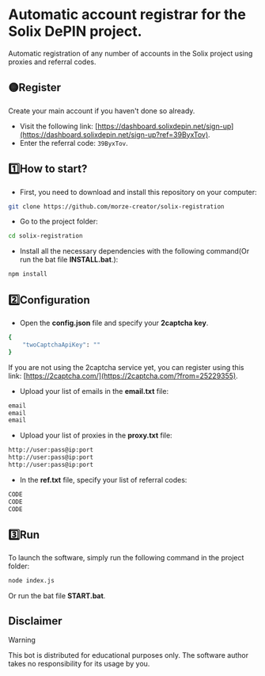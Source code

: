 # Automatic account registrar for the Solix DePIN project.

Automatic registration of any number of accounts in the Solix project using proxies and referral codes.

## 🟡Register
Create your main account if you haven't done so already.
- Visit the following link: [https://dashboard.solixdepin.net/sign-up](https://dashboard.solixdepin.net/sign-up?ref=39ByxTov).
- Enter the referral code: `39ByxTov`.

## 1️⃣How to start?
- First, you need to download and install this repository on your computer:
```bash
git clone https://github.com/morze-creator/solix-registration
```
- Go to the project folder:
```bash
cd solix-registration
```
- Install all the necessary dependencies with the following command(Or run the bat file **INSTALL.bat**.):
```bash
npm install
```
## 2️⃣Configuration
- Open the **config.json** file and specify your **2captcha key**.
```bash
{
    "twoCaptchaApiKey": ""
}
```
If you are not using the 2captcha service yet, you can register using this link: [https://2captcha.com/](https://2captcha.com/?from=25229355).
- Upload your list of emails in the **email.txt** file:
```bash
email
email
email
```
- Upload your list of proxies in the **proxy.txt** file:
```bash
http://user:pass@ip:port
http://user:pass@ip:port
http://user:pass@ip:port
```
- In the **ref.txt** file, specify your list of referral codes:
```bash
CODE
CODE
CODE
```
## 3️⃣Run
To launch the software, simply run the following command in the project folder:
```bash
node index.js
```
Or run the bat file **START.bat**.

## Disclaimer
> [!WARNING]
> This bot is distributed for educational purposes only. The software author takes no responsibility for its usage by you.
